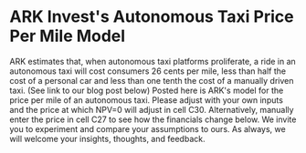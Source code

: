 # ARK Invest's Autonomous Taxi Price Per Mile Model
ARK estimates that, when autonomous taxi platforms proliferate, a ride in an autonomous taxi will cost consumers 26 cents per mile, less than half the cost of a personal car and less than one tenth the cost of a manually driven taxi. (See link to our blog post below) Posted here is ARK's model for the price per mile of an autonomous taxi. Please adjust with your own inputs and the price at which NPV=0 will adjust in cell C30. Alternatively, manually enter the price in cell C27 to see how the financials change below. We invite you to experiment and compare your assumptions to ours. As always, we will welcome your insights, thoughts, and feedback.

